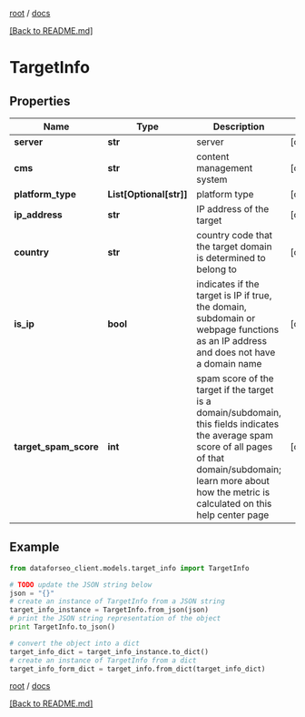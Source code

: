 [root](./../ "root") / [docs](./ "docs")

[[Back to README.md]](./../README.md "[Back to README.md]")

# TargetInfo

## Properties

Name | Type | Description | Notes
------------ | ------------- | ------------- | -------------
**server** | **str** | server | [optional]
**cms** | **str** | content management system | [optional]
**platform_type** | **List[Optional[str]]** | platform type | [optional]
**ip_address** | **str** | IP address of the target | [optional]
**country** | **str** | country code that the target domain is determined to belong to | [optional]
**is_ip** | **bool** | indicates if the target is IP if true, the domain, subdomain or webpage functions as an IP address and does not have a domain name | [optional]
**target_spam_score** | **int** | spam score of the target if the target is a domain/subdomain, this fields indicates the average spam score of all pages of that domain/subdomain; learn more about how the metric is calculated on this help center page | [optional]

## Example

```python
from dataforseo_client.models.target_info import TargetInfo

# TODO update the JSON string below
json = "{}"
# create an instance of TargetInfo from a JSON string
target_info_instance = TargetInfo.from_json(json)
# print the JSON string representation of the object
print TargetInfo.to_json()

# convert the object into a dict
target_info_dict = target_info_instance.to_dict()
# create an instance of TargetInfo from a dict
target_info_form_dict = target_info.from_dict(target_info_dict)
```

  

[root](./../ "root") / [docs](./ "docs")

[[Back to README.md]](./../README.md "[Back to README.md]")
